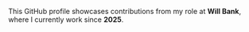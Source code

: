 This GitHub profile showcases contributions from my role at <strong>Will Bank</strong>, where I currently work since <strong>2025</strong>.
